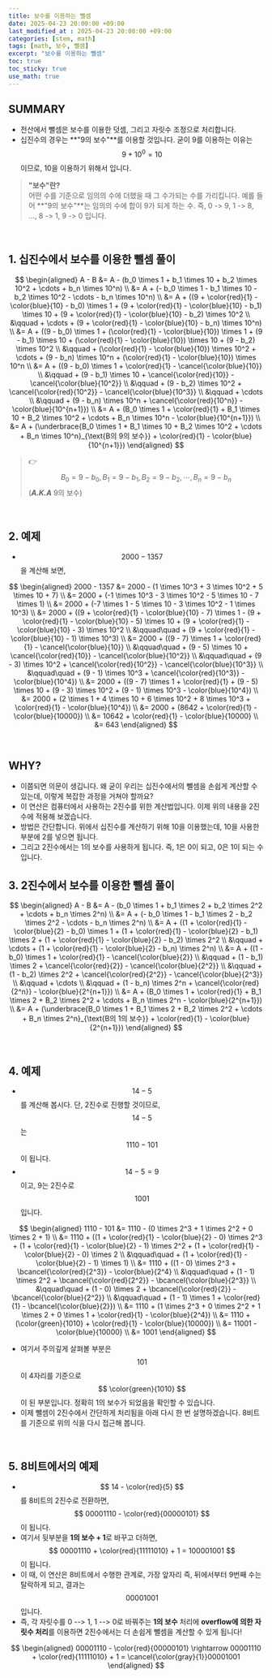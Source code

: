 ```yaml
---
title: 보수를 이용하는 뺄셈
date: 2025-04-23 20:00:00 +09:00
last_modified_at : 2025-04-23 20:00:00 +09:00
categories: [stem, math]
tags: [math, 보수, 뺄셈]
excerpt: "보수를 이용하는 뺄셈"
toc: true
toc_sticky: true
use_math: true
---
```


## SUMMARY

- 전산에서 뺄셈은 보수를 이용한 덧셈, 그리고 자릿수 조정으로 처리합니다.
- 십진수의 경우는 **"9의 보수"**를 이용할 것입니다. 굳이 9를 이용하는 이유는 $$ 9 + 10^0 = 10 $$ 이므로, 10을 이용하기 위해서 입니다.

> **"보수"란?**<br/>
어떤 수를 기준으로 임의의 수에 더했을 때 그 수가되는 수를 가리킵니다. 예를 들어 **"9의 보수"**는 임의의 수에 합이 9가 되게 하는 수. 즉,
0 -> 9, 1 -> 8, ..., 8 -> 1, 9 -> 0 입니다.

<br/>

## 1. 십진수에서 보수를 이용한 뺄셈 풀이

$$
\begin{aligned}
A - B &= A - (b_0 \times 1 + b_1 \times 10 + b_2 \times 10^2 + \cdots + b_n \times 10^n) \\
&= A + (- b_0 \times 1 - b_1 \times 10 - b_2 \times 10^2 - \cdots - b_n \times 10^n) \\
&= A + ((9 + \color{red}{1} - \color{blue}{10} - b_0) \times 1 + (9 + \color{red}{1} - \color{blue}{10} - b_1) \times 10 + (9 + \color{red}{1} - \color{blue}{10} - b_2) \times 10^2 \\
&\qquad + \cdots + (9 + \color{red}{1} - \color{blue}{10} - b_n) \times 10^n) \\
&= A + ((9 - b_0) \times 1 + (\color{red}{1} - \color{blue}{10}) \times 1 + (9 - b_1) \times 10 + (\color{red}{1} - \color{blue}{10}) \times 10 + (9 - b_2) \times 10^2 \\
&\qquad + (\color{red}{1} - \color{blue}{10}) \times 10^2 + \cdots + (9 - b_n) \times 10^n + (\color{red}{1} - \color{blue}{10}) \times 10^n \\
&= A + ((9 - b_0) \times 1 + \color{red}{1} - \cancel{\color{blue}{10}} \\
&\qquad + (9 - b_1) \times 10 + \cancel{\color{red}{10}} - \cancel{\color{blue}{10^2}} \\
&\qquad + (9 - b_2) \times 10^2 + \cancel{\color{red}{10^2}} - \cancel{\color{blue}{10^3}} \\
&\qquad + \cdots \\
&\qquad + (9 - b_n) \times 10^n + \cancel{\color{red}{10^n}} - \color{blue}{10^{n+1}}) \\
&= A + (B_0 \times 1 + \color{red}{1} + B_1 \times 10 + B_2 \times 10^2 + \cdots + B_n \times 10^n - \color{blue}{10^{n+1}}) \\
&= A + (\underbrace{B_0 \times 1 + B_1 \times 10 + B_2 \times 10^2 + \cdots + B_n \times 10^n}_{\text{B의 9의 보수}} + \color{red}{1} - \color{blue}{10^{n+1}})
\end{aligned}
$$

> :point_right: $$ B_0 = 9 - b_0, B_1 = 9 - b_1, B_2 = 9 - b_2, \cdots, B_n = 9 - b_n $$ (***A.K.A*** 9의 보수)

<br/>

## 2. 예제

- $$ 2000 - 1357 $$을 계산해 보면,

$$
\begin{aligned}
2000 - 1357 &= 2000 - (1 \times 10^3 + 3 \times 10^2 + 5 \times 10 + 7) \\
&= 2000 + (-1 \times 10^3 - 3 \times 10^2 - 5 \times 10 - 7 \times 1) \\
&= 2000 + (-7 \times 1 - 5 \times 10 - 3 \times 10^2 - 1 \times 10^3) \\
&= 2000 + ((9 + \color{red}{1} - \color{blue}{10} - 7) \times 1 - (9 + \color{red}{1} - \color{blue}{10} - 5) \times 10 + (9 + \color{red}{1} - \color{blue}{10} - 3) \times 10^2 \\
&\qquad\quad + (9 + \color{red}{1} - \color{blue}{10} - 1) \times 10^3) \\
&= 2000 + ((9 - 7) \times 1 + \color{red}{1} - \cancel{\color{blue}{10}} \\
&\qquad\quad + (9 - 5) \times 10 + \cancel{\color{red}{10}} - \cancel{\color{blue}{10^2}} \\
&\qquad\quad + (9 - 3) \times 10^2 + \cancel{\color{red}{10^2}} - \cancel{\color{blue}{10^3}} \\
&\qquad\quad + (9 - 1) \times 10^3 + \cancel{\color{red}{10^3}} - \color{blue}{10^4}) \\
&= 2000 + ((9 - 7) \times 1 + \color{red}{1} + (9 - 5) \times 10 + (9 - 3) \times 10^2 + (9 - 1) \times 10^3 - \color{blue}{10^4}) \\
&= 2000 + (2 \times 1 + 4 \times 10 + 6 \times 10^2 + 8 \times 10^3 + \color{red}{1} - \color{blue}{10^4}) \\
&= 2000 + (8642 + \color{red}{1} - \color{blue}{10000}) \\
&= 10642 + \color{red}{1} - \color{blue}{10000} \\
&= 643
\end{aligned}
$$

<br/>

## WHY?

- 이쯤되면 의문이 생깁니다. 왜 굳이 우리는 십진수에서의 뺄셈을 손쉽게 계산할 수 있는데, 이렇게 복잡한 과정을 거쳐야 할까요?
- 이 연산은 컴퓨터에서 사용하는 2진수를 위한 계산법입니다. 이제 위의 내용을 2진수에 적용해 보겠습니다.
- 방법은 간단합니다. 위에서 십진수를 계산하기 위해 10을 이용했는데, 10을 사용한 부분에 2를 넣으면 됩니다.
- 그리고 2진수에서는 1의 보수를 사용하게 됩니다. 즉, 1은 0이 되고, 0은 1이 되는 수 입니다.

## 3. 2진수에서 보수를 이용한 뺄셈 풀이

$$
\begin{aligned}
A - B &= A - (b_0 \times 1 + b_1 \times 2 + b_2 \times 2^2 + \cdots + b_n \times 2^n) \\
&= A + (- b_0 \times 1 - b_1 \times 2 - b_2 \times 2^2 - \cdots - b_n \times 2^n) \\
&= A + ((1 + \color{red}{1} - \color{blue}{2} - b_0) \times 1 + (1 + \color{red}{1} - \color{blue}{2} - b_1) \times 2 + (1 + \color{red}{1} - \color{blue}{2} - b_2) \times 2^2 \\
&\qquad + \cdots + (1 + \color{red}{1} - \color{blue}{2} - b_n) \times 2^n) \\
&= A + ((1 - b_0) \times 1 + \color{red}{1} - \cancel{\color{blue}{2}} \\
&\qquad + (1 - b_1) \times 2 + \cancel{\color{red}{2}} - \cancel{\color{blue}{2^2}} \\
&\qquad + (1 - b_2) \times 2^2 + \cancel{\color{red}{2^2}} - \cancel{\color{blue}{2^3}} \\
&\qquad + \cdots \\
&\qquad + (1 - b_n) \times 2^n + \cancel{\color{red}{2^n}} - \color{blue}{2^{n+1}}) \\
&= A + (B_0 \times 1 + \color{red}{1} + B_1 \times 2 + B_2 \times 2^2 + \cdots + B_n \times 2^n - \color{blue}{2^{n+1}}) \\
&= A + (\underbrace{B_0 \times 1 + B_1 \times 2 + B_2 \times 2^2 + \cdots + B_n \times 2^n}_{\text{B의 1의 보수}} + \color{red}{1} - \color{blue}{2^{n+1}})
\end{aligned}
$$

<br/>

## 4. 예제

- $$ 14 - 5 $$를 계산해 봅시다. 단, 2진수로 진행할 것이므로, $$ 14 - 5 $$는 $$ 1110 - 101 $$이 됩니다.
- $$ 14 - 5 = 9 $$이고, 9는 2진수로 $$ 1001 $$입니다.

$$
\begin{aligned}
1110 - 101 &= 1110 - (0 \times 2^3 + 1 \times 2^2 + 0 \times 2 + 1) \\
&= 1110 + ((1 + \color{red}{1} - \color{blue}{2} - 0) \times 2^3 + (1 + \color{red}{1} - \color{blue}{2} - 1) \times 2^2 + (1 + \color{red}{1} - \color{blue}{2} - 0) \times 2 \\
&\qquad\quad + (1 + \color{red}{1} - \color{blue}{2} - 1) \times 1) \\
&= 1110 + ((1 - 0) \times 2^3 + \bcancel{\color{red}{2^3}} - \color{blue}{2^4} \\
&\qquad\quad + (1 - 1) \times 2^2 + \bcancel{\color{red}{2^2}} - \bcancel{\color{blue}{2^3}} \\
&\qquad\quad + (1 - 0) \times 2 + \bcancel{\color{red}{2}} - \bcancel{\color{blue}{2^2}} \\
&\qquad\quad + (1 - 1) \times 1 + \color{red}{1} - \bcancel{\color{blue}{2}}) \\
&= 1110 + (1 \times 2^3 + 0 \times 2^2 + 1 \times 2 + 0 \times 1 + \color{red}{1} - \color{blue}{2^4}) \\
&= 1110 + (\color{green}{1010} + \color{red}{1} - \color{blue}{10000}) \\
&= 11001 - \color{blue}{10000} \\
&= 1001
\end{aligned}
$$

- 여기서 주의깊게 살펴볼 부분은 $$ 101 $$이 4자리를 기준으로 $$ \color{green}{1010} $$이 된 부분입니다. 정확히 1의 보수가 되었음을 확인할 수 있습니다.
- 이제 뺄셈이 2진수에서 간단하게 처리됨을 아래 다시 한 번 설명하겠습니다. 8비트를 기준으로 위의 식을 다시 접근해 봅니다.

<br/>

## 5. 8비트에서의 예제
- $$ 14 - \color{red}{5} $$를 8비트의 2진수로 전환하면, $$ 00001110 - \color{red}{00000101} $$이 됩니다.
- 여기서 뒷부분을 **1의 보수 + 1**로 바꾸고 더하면, $$ 00001110 + \color{red}{11111010} + 1 = 100001001 $$이 됩니다.
- 이 때, 이 연산은 8비트에서 수행한 관계로, 가장 앞자리 즉, 뒤에서부터 9번째 수는 탈락하게 되고, 결과는 $$ 00001001 $$입니다.
- 즉, 각 자릿수를 0 --> 1, 1 --> 0로 바꿔주는 **1의 보수** 처리에 **overflow에 의한 자릿수 처리**를 이용하면 2진수에서는 더 손쉽게 뺄셈을 계산할 수 있게 됩니다!

$$
\begin{aligned}
00001110 - \color{red}{00000101} \rightarrow 00001110 + \color{red}{11111010} + 1 = \cancel{\color{gray}{1}}00001001
\end{aligned}
$$